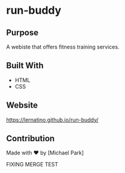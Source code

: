 # run-buddy

## Purpose
A webiste that offers fitness training services.

## Built With
* HTML
* CSS

## Website
https://lernatino.github.io/run-buddy/

## Contribution 
Made with ❤️ by [Michael Park]

FIXING MERGE TEST